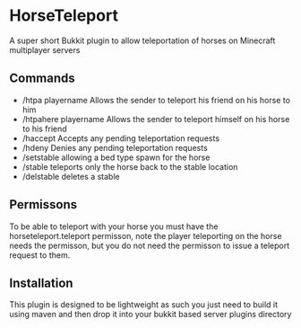 HorseTeleport
=============

A super short Bukkit plugin to allow teleportation of horses on Minecraft multiplayer servers 

## Commands ##
* /htpa playername      Allows the sender to teleport his friend on his horse to him
* /htpahere playername  Allows the sender to teleport himself on his horse to his friend
* /haccept              Accepts any pending teleportation requests
* /hdeny                Denies any pending teleportation requests
* /setstable            allowing a bed type spawn for the horse 
* /stable               teleports only the horse back to the stable location
* /delstable            deletes a stable

## Permissons ##
To be able to teleport with your horse you must have the horseteleport.teleport permisson, note the player teleporting on the horse needs the permisson, but you do not need the permisson to issue a teleport request to them.

## Installation ##
This plugin is designed to be lightweight as such you just need to build it using maven and then drop it into your bukkit based server plugins directory


